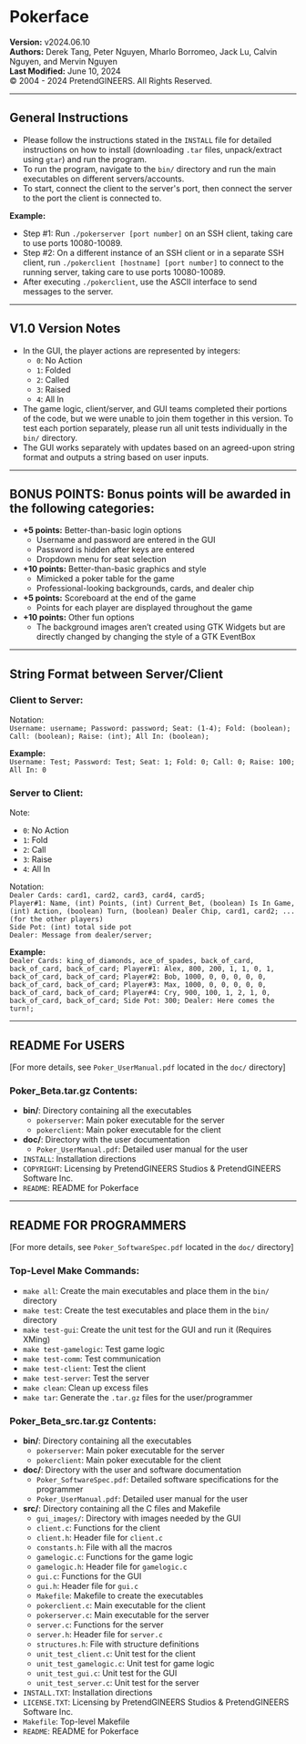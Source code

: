 # Pokerface

**Version:** v2024.06.10  
**Authors:** Derek Tang, Peter Nguyen, Mharlo Borromeo, Jack Lu, Calvin Nguyen, and Mervin Nguyen\
**Last Modified:** June 10, 2024\
© 2004 - 2024 PretendGINEERS. All Rights Reserved.

---

## General Instructions

- Please follow the instructions stated in the `INSTALL` file for detailed instructions on how to install (downloading `.tar` files, unpack/extract using `gtar`) and run the program.
- To run the program, navigate to the `bin/` directory and run the main executables on different servers/accounts.
- To start, connect the client to the server's port, then connect the server to the port the client is connected to.

**Example:**
- Step #1: Run `./pokerserver [port number]` on an SSH client, taking care to use ports 10080-10089.
- Step #2: On a different instance of an SSH client or in a separate SSH client, run `./pokerclient [hostname] [port number]` to connect to the running server, taking care to use ports 10080-10089.
- After executing `./pokerclient`, use the ASCII interface to send messages to the server.

---

## V1.0 Version Notes

- In the GUI, the player actions are represented by integers:
    - `0`: No Action  
    - `1`: Folded  
    - `2`: Called  
    - `3`: Raised  
    - `4`: All In
- The game logic, client/server, and GUI teams completed their portions of the code, but we were unable to join them together in this version. To test each portion separately, please run all unit tests individually in the `bin/` directory.
- The GUI works separately with updates based on an agreed-upon string format and outputs a string based on user inputs.

---

## BONUS POINTS: Bonus points will be awarded in the following categories:

- **+5 points:** Better-than-basic login options  
    - Username and password are entered in the GUI  
    - Password is hidden after keys are entered  
    - Dropdown menu for seat selection
- **+10 points:** Better-than-basic graphics and style  
    - Mimicked a poker table for the game  
    - Professional-looking backgrounds, cards, and dealer chip
- **+5 points:** Scoreboard at the end of the game  
    - Points for each player are displayed throughout the game
- **+10 points:** Other fun options  
    - The background images aren’t created using GTK Widgets but are directly changed by changing the style of a GTK EventBox

---

## String Format between Server/Client

### Client to Server:
Notation:  
`Username: username; Password: password; Seat: (1-4); Fold: (boolean); Call: (boolean); Raise: (int); All In: (boolean);`

**Example:**  
`Username: Test; Password: Test; Seat: 1; Fold: 0; Call: 0; Raise: 100; All In: 0`

### Server to Client:
Note:
- `0`: No Action  
- `1`: Fold  
- `2`: Call  
- `3`: Raise  
- `4`: All In

Notation:\
`Dealer Cards: card1, card2, card3, card4, card5;`  
`Player#1: Name, (int) Points, (int) Current_Bet, (boolean) Is In Game, (int) Action, (boolean) Turn, (boolean) Dealer Chip, card1, card2; ... (for the other players)`  
`Side Pot: (int) total side pot`  
`Dealer: Message from dealer/server;`

**Example:**  
`Dealer Cards: king_of_diamonds, ace_of_spades, back_of_card, back_of_card, back_of_card; Player#1: Alex, 800, 200, 1, 1, 0, 1, back_of_card, back_of_card; Player#2: Bob, 1000, 0, 0, 0, 0, 0, back_of_card, back_of_card; Player#3: Max, 1000, 0, 0, 0, 0, 0, back_of_card, back_of_card; Player#4: Cry, 900, 100, 1, 2, 1, 0, back_of_card, back_of_card; Side Pot: 300; Dealer: Here comes the turn!;`

---

## README For USERS

[For more details, see `Poker_UserManual.pdf` located in the `doc/` directory]

### Poker_Beta.tar.gz Contents:

- **bin/**: Directory containing all the executables  
    - `pokerserver`: Main poker executable for the server  
    - `pokerclient`: Main poker executable for the client  
- **doc/**: Directory with the user documentation  
    - `Poker_UserManual.pdf`: Detailed user manual for the user  
- `INSTALL`: Installation directions  
- `COPYRIGHT`: Licensing by PretendGINEERS Studios & PretendGINEERS Software Inc.  
- `README`: README for Pokerface

---

## README FOR PROGRAMMERS

[For more details, see `Poker_SoftwareSpec.pdf` located in the `doc/` directory]

### Top-Level Make Commands:

- `make all`: Create the main executables and place them in the `bin/` directory
- `make test`: Create the test executables and place them in the `bin/` directory
- `make test-gui`: Create the unit test for the GUI and run it (Requires XMing)
- `make test-gamelogic`: Test game logic
- `make test-comm`: Test communication
- `make test-client`: Test the client
- `make test-server`: Test the server
- `make clean`: Clean up excess files
- `make tar`: Generate the `.tar.gz` files for the user/programmer

### Poker_Beta_src.tar.gz Contents:

- **bin/**: Directory containing all the executables  
    - `pokerserver`: Main poker executable for the server  
    - `pokerclient`: Main poker executable for the client  
- **doc/**: Directory with the user and software documentation  
    - `Poker_SoftwareSpec.pdf`: Detailed software specifications for the programmer  
    - `Poker_UserManual.pdf`: Detailed user manual for the user  
- **src/**: Directory containing all the C files and Makefile  
    - `gui_images/`: Directory with images needed by the GUI  
    - `client.c`: Functions for the client  
    - `client.h`: Header file for `client.c`  
    - `constants.h`: File with all the macros  
    - `gamelogic.c`: Functions for the game logic  
    - `gamelogic.h`: Header file for `gamelogic.c`  
    - `gui.c`: Functions for the GUI  
    - `gui.h`: Header file for `gui.c`  
    - `Makefile`: Makefile to create the executables  
    - `pokerclient.c`: Main executable for the client  
    - `pokerserver.c`: Main executable for the server  
    - `server.c`: Functions for the server  
    - `server.h`: Header file for `server.c`  
    - `structures.h`: File with structure definitions  
    - `unit_test_client.c`: Unit test for the client  
    - `unit_test_gamelogic.c`: Unit test for game logic  
    - `unit_test_gui.c`: Unit test for the GUI  
    - `unit_test_server.c`: Unit test for the server  
- `INSTALL.TXT`: Installation directions  
- `LICENSE.TXT`: Licensing by PretendGINEERS Studios & PretendGINEERS Software Inc.  
- `Makefile`: Top-level Makefile  
- `README`: README for Pokerface